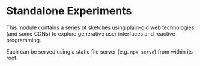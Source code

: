 # Standalone Experiments

This module contains a series of sketches using plain-old web technologies (and some CDNs) to explore generative user interfaces and reactive programming.

Each can be served using a static file server (e.g. `npx serve`) from within its root.
